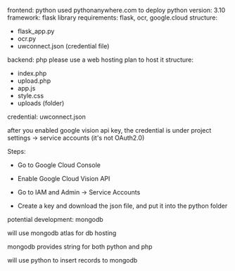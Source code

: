 frontend: python
used pythonanywhere.com to deploy
python version: 3.10
framework: flask
library requirements: flask, ocr, google.cloud
structure:
- flask_app.py
- ocr.py
- uwconnect.json (credential file)

backend: php
please use a web hosting plan to host it
structure:
- index.php
- upload.php
- app.js
- style.css
- uploads (folder)

credential: uwconnect.json

after you enabled google vision api key, the credential is under project settings -> service accounts (it's not OAuth2.0)

Steps:

- Go to Google Cloud Console

- Enable Google Cloud Vision API

- Go to IAM and Admin -> Service Accounts

- Create a key and download the json file, and put it into the python folder

potential development: mongodb

will use mongodb atlas for db hosting

mongodb provides string for both python and php

will use python to insert records to mongodb
